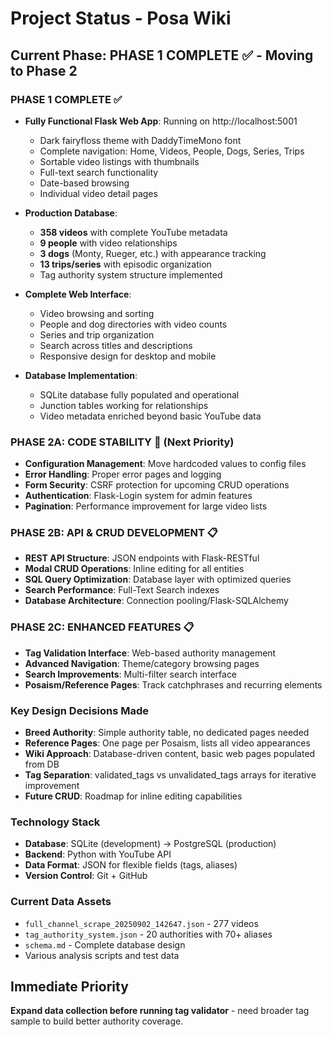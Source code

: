 # Project Status - Posa Wiki

## Current Phase: PHASE 1 COMPLETE ✅ - Moving to Phase 2

### PHASE 1 COMPLETE ✅
- **Fully Functional Flask Web App**: Running on http://localhost:5001
  - Dark fairyfloss theme with DaddyTimeMono font
  - Complete navigation: Home, Videos, People, Dogs, Series, Trips
  - Sortable video listings with thumbnails
  - Full-text search functionality
  - Date-based browsing
  - Individual video detail pages

- **Production Database**: 
  - **358 videos** with complete YouTube metadata
  - **9 people** with video relationships
  - **3 dogs** (Monty, Rueger, etc.) with appearance tracking
  - **13 trips/series** with episodic organization
  - Tag authority system structure implemented

- **Complete Web Interface**:
  - Video browsing and sorting
  - People and dog directories with video counts
  - Series and trip organization
  - Search across titles and descriptions
  - Responsive design for desktop and mobile

- **Database Implementation**: 
  - SQLite database fully populated and operational
  - Junction tables working for relationships
  - Video metadata enriched beyond basic YouTube data

### PHASE 2A: CODE STABILITY 🚧 (Next Priority)
- **Configuration Management**: Move hardcoded values to config files
- **Error Handling**: Proper error pages and logging
- **Form Security**: CSRF protection for upcoming CRUD operations
- **Authentication**: Flask-Login system for admin features
- **Pagination**: Performance improvement for large video lists

### PHASE 2B: API & CRUD DEVELOPMENT 📋
- **REST API Structure**: JSON endpoints with Flask-RESTful
- **Modal CRUD Operations**: Inline editing for all entities
- **SQL Query Optimization**: Database layer with optimized queries
- **Search Performance**: Full-Text Search indexes
- **Database Architecture**: Connection pooling/Flask-SQLAlchemy

### PHASE 2C: ENHANCED FEATURES 📋  
- **Tag Validation Interface**: Web-based authority management
- **Advanced Navigation**: Theme/category browsing pages
- **Search Improvements**: Multi-filter search interface
- **Posaism/Reference Pages**: Track catchphrases and recurring elements

### Key Design Decisions Made
- **Breed Authority**: Simple authority table, no dedicated pages needed
- **Reference Pages**: One page per Posaism, lists all video appearances  
- **Wiki Approach**: Database-driven content, basic web pages populated from DB
- **Tag Separation**: validated_tags vs unvalidated_tags arrays for iterative improvement
- **Future CRUD**: Roadmap for inline editing capabilities

### Technology Stack
- **Database**: SQLite (development) → PostgreSQL (production)
- **Backend**: Python with YouTube API
- **Data Format**: JSON for flexible fields (tags, aliases)
- **Version Control**: Git + GitHub

### Current Data Assets
- `full_channel_scrape_20250902_142647.json` - 277 videos
- `tag_authority_system.json` - 20 authorities with 70+ aliases
- `schema.md` - Complete database design
- Various analysis scripts and test data

## Immediate Priority
**Expand data collection before running tag validator** - need broader tag sample to build better authority coverage.
